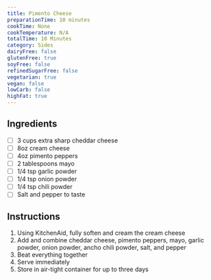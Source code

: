 ```yaml
---
title: Pimento Cheese
preparationTime: 10 minutes
cookTime: None
cookTemperature: N/A
totalTime: 10 Minutes
category: Sides
dairyFree: false
glutenFree: true
soyFree: false
refinedSugarFree: false
vegetarian: true
vegan: false
lowCarb: false
highFat: true
---
```


## Ingredients

- [ ] 3 cups extra sharp cheddar cheese
- [ ] 8oz cream cheese
- [ ] 4oz pimento peppers
- [ ] 2 tablespoons mayo
- [ ] 1/4 tsp garlic powder
- [ ] 1/4 tsp onion powder
- [ ] 1/4 tsp chili powder
- [ ] Salt and pepper to taste

## Instructions

1. Using KitchenAid, fully soften and cream the cream cheese
2. Add and combine cheddar cheese, pimento peppers, mayo, garlic powder, onion powder, ancho chili powder, salt, and pepper
3. Beat everything together
4. Serve immediately
5. Store in air-tight container for up to three days
